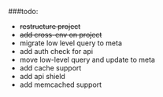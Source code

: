 ###todo:

- ~~restructure project~~
- ~~add cross-env on project~~
- migrate low level query to meta
- add auth check for api
- move low-level query and update to meta
- add cache support
- add api shield
- add memcached support